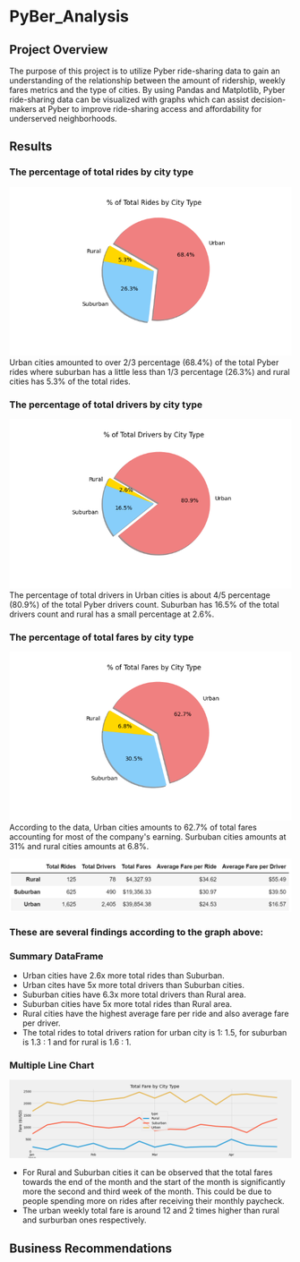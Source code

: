 # PyBer_Analysis
## Project Overview
The purpose of this project is to utilize Pyber ride-sharing data to gain an understanding of the relationship between the amount of ridership, weekly fares metrics and the type of cities. By using Pandas and Matplotlib, Pyber ride-sharing data can be visualized with graphs which can assist decision-makers at Pyber to improve ride-sharing access and affordability for underserved neighborhoods. 
## Results
### The percentage of total rides by city type
![Fig6](analysis/Fig6.png)
Urban cities amounted to over 2/3 percentage (68.4%) of the total Pyber rides where suburban has a little less than 1/3 percentage (26.3%) and rural cities has 5.3% of the total rides. 

### The percentage of total drivers by city type
![Fig7](analysis/Fig7.png)
The percentage of total drivers in Urban cities is about 4/5 percentage (80.9%) of the total Pyber drivers count. Suburban has 16.5% of the total drivers count and rural has a small percentage at 2.6%. 

### The percentage of total fares by city type
![Fig5](analysis/Fig5.png)
According to the data, Urban cities amounts to 62.7% of total fares accounting for most of the company's earning. Surbuban cities amounts at 31% and rural cities amounts at 6.8%. 

![Pyber_Summary_df](analysis/Pyber_Summary_df.png)

### These are several findings according to the graph above:
### Summary DataFrame
 - Urban cities have 2.6x more total rides than Suburban.
 - Urban cites have 5x more total drivers than Suburban cities.
 - Suburban cities have 6.3x more total drivers than Rural area. 
 - Suburban cities have 5x more total rides than Rural area.
 - Rural cities have the highest average fare per ride and also average fare per driver. 
 - The total rides to total drivers ration for urban city is  1: 1.5, for suburban is 1.3 : 1 and for rural is 1.6 : 1. 

### Multiple Line Chart
![Pyber_fare_summary](analysis/Pyber_fare_summary.png)
- For Rural and Suburban cities it can be observed that the total fares towards the end of the month and the start of the month is significantly more the second and third week of the month. This could be due to people spending more on rides after receiving their monthly paycheck. 
- The urban weekly total fare is around 12 and 2 times higher than rural and surburban ones respectively.

## Business Recommendations 





